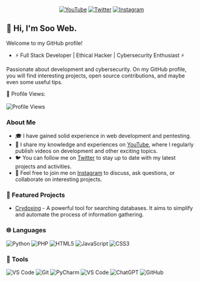 <div align="center">
  <a href="https://www.youtube.com/channel/UC0Zou17nzM6HZTECGYaYdBQ"><img src="https://img.shields.io/badge/YouTube-spasoweb-red?style=for-the-badge&logo=youtube" alt="YouTube"></a>
  <a href="https://twitter.com/spasoweb"><img src="https://img.shields.io/badge/Twitter-spasoweb-blue?style=for-the-badge&logo=twitter" alt="Twitter"></a>
  <a href="https://www.instagram.com/5p4501337"><img src="https://img.shields.io/badge/Instagram-5p4501337-brightgreen?style=for-the-badge&logo=instagram" alt="Instagram"></a>
</div>

## 👋 Hi, I'm Soo Web.

Welcome to my GitHub profile!

- ⚡ Full Stack Developer | Ethical Hacker | Cybersecurity Enthusiast ⚡

Passionate about development and cybersecurity. On my GitHub profile, you will find interesting projects, open source contributions, and maybe even some useful tips.

🔭 Profile Views: 
<br><br>
![Profile Views](https://komarev.com/ghpvc/?username=spaso1337&color=blueviolet&style=flat-square)

### About Me

- 🎓 I have gained solid experience in web development and pentesting.
- 🎥 I share my knowledge and experiences on [YouTube](https://www.youtube.com/channel/UC0Zou17nzM6HZTECGYaYdBQ), where I regularly publish videos on development and other exciting topics.
- 🐦 You can follow me on [Twitter](https://twitter.com/spasoweb) to stay up to date with my latest projects and activities.
- 💬 Feel free to join me on [Instagram](https://www.instagram.com/5p4501337) to discuss, ask questions, or collaborate on interesting projects.

### 🌟 Featured Projects

- [Crydoxing](https://github.com/spaso1337/crydoxing) - A powerful tool for searching databases. It aims to simplify and automate the process of information gathering.


### 🌐 Languages

![Python](https://img.shields.io/badge/-Python-black?style=flat-square&logo=python) ![PHP](https://img.shields.io/badge/-PHP-black?style=flat-square&logo=php) ![HTML5](https://img.shields.io/badge/-HTML5-black?style=flat-square&logo=html5) ![JavaScript](https://img.shields.io/badge/-JavaScript-black?style=flat-square&logo=javascript) ![CSS3](https://img.shields.io/badge/-CSS3-black?style=flat-square&logo=css3)

### 🔧 Tools

![VS Code](https://img.shields.io/badge/-VS%20Code-black?style=flat-square&logo=visual-studio-code)
![Git](https://img.shields.io/badge/-Git-black?style=flat-square&logo=git)
![PyCharm](https://img.shields.io/badge/-PyCharm-black?style=flat-square&logo=pycharm&logoColor=white&labelColor=black)
![VS Code](https://img.shields.io/badge/-VS%20Code-black?style=flat-square&logo=visual-studio-code)
![ChatGPT](https://img.shields.io/badge/-ChatGPT-black?style=flat-square&logo=openai)
![GitHub](https://img.shields.io/badge/-GitHub-black?style=flat-square&logo=github) 
